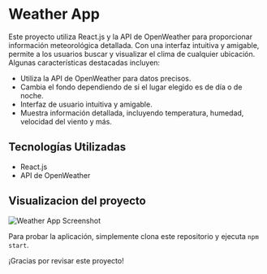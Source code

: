 # Weather App

Este proyecto utiliza React.js y la API de OpenWeather para proporcionar información meteorológica detallada. Con una interfaz intuitiva y amigable, permite a los usuarios buscar y visualizar el clima de cualquier ubicación. Algunas características destacadas incluyen:

- Utiliza la API de OpenWeather para datos precisos.
- Cambia el fondo dependiendo de si el lugar elegido es de día o de noche.
- Interfaz de usuario intuitiva y amigable.
- Muestra información detallada, incluyendo temperatura, humedad, velocidad del viento y más.

## Tecnologías Utilizadas

- React.js
- API de OpenWeather

## Visualizacion del proyecto
![Weather App Screenshot](path_to_image.png)

Para probar la aplicación, simplemente clona este repositorio y ejecuta `npm start`.

¡Gracias por revisar este proyecto!
